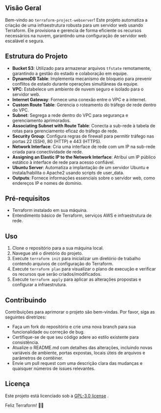## Visão Geral
Bem-vindo ao `terraform-project-webserver`! Este projeto automatiza a criação de uma infraestrutura robusta para um servidor web usando Terraform. Ele provisiona e gerencia de forma eficiente os recursos necessários na nuvem, garantindo uma configuração de servidor web escalável e segura.

## Estrutura do Projeto
- **Bucket S3**: Utilizado para armazenar arquivos `tfstate` remotamente, garantindo a gestão do estado e colaboração em equipe.
- **DynamoDB Table**: Implementa mecanismo de bloqueio para prevenir conflitos de estado durante operações simultâneas da equipe.
- **VPC**: Estabelece um ambiente de nuvem seguro e isolado para o servidor web.
- **Internet Gateway**: Fornece uma conexão entre o VPC e a internet.
- **Custom Route Table**: Gerencia o roteamento do tráfego de rede dentro do VPC.
- **Subnet**: Segrega a rede dentro do VPC para segurança e gerenciamento aprimorados.
- **Associating Subnet with Route Table**: Conecta a sub-rede à tabela de rotas para gerenciamento eficaz do tráfego de rede.
- **Security Group**: Configura regras de firewall para permitir tráfego nas portas 22 (SSH), 80 (HTTP) e 443 (HTTPS).
- **Network Interface**: Cria uma interface de rede com um IP na sub-rede criada para conectividade de rede.
- **Assigning an Elastic IP to the Network Interface**: Atribui um IP público estático à interface de rede para acesso confiável.
- **Ubuntu Server**: Automatiza a implantação de um servidor Ubuntu e instala/habilita o Apache2 usando scripts de user_data.
- **Outputs**: Fornece informações essenciais sobre o servidor web, como endereços IP e nomes de domínio.

## Pré-requisitos
- Terraform instalado em sua máquina.
- Entendimento básico de Terraform, serviços AWS e infraestrutura de rede.

## Uso
1. Clone o repositório para a sua máquina local.
2. Navegue até o diretório do projeto.
3. Execute `terraform init` para inicializar um diretório de trabalho contendo arquivos de configuração do Terraform.
4. Execute `terraform plan` para visualizar o plano de execução e verificar os recursos que serão criados/modificados.
5. Execute `terraform apply` para aplicar as alterações propostas e configurar a infraestrutura.

## Contribuindo
Contribuições para aprimorar o projeto são bem-vindas. Por favor, siga as seguintes diretrizes:
- Faça um fork do repositório e crie uma nova branch para sua funcionalidade ou correção de bug.
- Certifique-se de que seu código adere ao estilo existente para consistência.
- Atualize o README.md com detalhes das alterações, incluindo novas variáveis de ambiente, portas expostas, locais úteis de arquivos e parâmetros de contêiner.
- Envie um pull request com uma descrição clara das mudanças e quaisquer números de issues relevantes.

## Licença
Este projeto está licenciado sob a [GPL-3.0 license](LICENSE.md) .

Feliz Terraform! 🚀🌐
